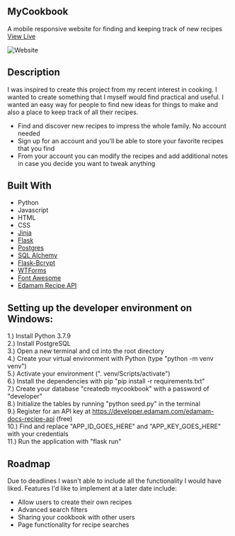 ## MyCookbook
A mobile responsive website for finding and keeping track of new recipes <a href="https://myonlinecookbook.herokuapp.com/">View Live</a>

![Website](https://i.imgur.com/5N1sMIB.png)

## Description

I was inspired to create this project from my recent interest in cooking. I wanted to create something that I myself would find practical and useful. I wanted an easy way for people to find new ideas for things to make and also a place to keep track of all their recipes.
* Find and discover new recipes to impress the whole family. No account needed
* Sign up for an account and you'll be able to store your favorite recipes that you find
* From your account you can modify the recipes and add additional notes in case you decide you want to tweak anything

## Built With
* Python
* Javascript
* HTML
* CSS
* [Jinja](https://jinja.palletsprojects.com/en/2.11.x/)
* [Flask](https://flask.palletsprojects.com/en/1.1.x/)
* [Postgres](https://www.postgresql.org/)
* [SQL Alchemy](https://flask-sqlalchemy.palletsprojects.com/en/2.x/)
* [Flask-Bcrypt](https://flask-bcrypt.readthedocs.io/en/latest/)
* [WTForms](https://wtforms.readthedocs.io/en/2.3.x/)
* [Font Awesome](https://fontawesome.com/)
* [Edamam Recipe API](https://developer.edamam.com/edamam-docs-recipe-api )


## Setting up the developer environment on Windows:
1.) Install Python 3.7.9  
2.) Install PostgreSQL  
3.) Open a new terminal and cd into the root directory  
4.) Create your virtual environment with Python (type "python -m venv venv")  
5.) Activate your environment (". venv/Scripts/activate")  
6.) Install the dependencies with pip "pip install -r requirements.txt"  
7.) Create your database "createdb mycookbook" with a password of "developer"  
8.) Initialize the tables by running "python seed.py" in the terminal  
9.) Register for an API key at https://developer.edamam.com/edamam-docs-recipe-api (free)  
10.) Find and replace "APP_ID_GOES_HERE" and "APP_KEY_GOES_HERE" with your credentials  
11.) Run the application with "flask run"  


## Roadmap
Due to deadlines I wasn't able to include all the functionality I would have liked. Features I'd like to implement at a later date include:
* Allow users to create their own recipes
* Advanced search filters
* Sharing your cookbook with other users
* Page functionality for recipe searches
